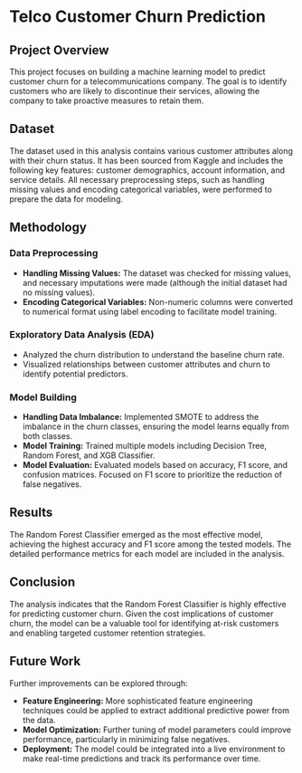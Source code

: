 # Telco Customer Churn Prediction
## Project Overview

This project focuses on building a machine learning model to predict customer churn for a telecommunications company. The goal is to identify customers who are likely to discontinue their services, allowing the company to take proactive measures to retain them.

## Dataset

The dataset used in this analysis contains various customer attributes along with their churn status. It has been sourced from Kaggle and includes the following key features: customer demographics, account information, and service details. All necessary preprocessing steps, such as handling missing values and encoding categorical variables, were performed to prepare the data for modeling.

## Methodology
### Data Preprocessing

* **Handling Missing Values:** The dataset was checked for missing values, and necessary imputations were made (although the initial dataset had no missing values).
* **Encoding Categorical Variables:** Non-numeric columns were converted to numerical format using label encoding to facilitate model training.

### Exploratory Data Analysis (EDA)

* Analyzed the churn distribution to understand the baseline churn rate.
* Visualized relationships between customer attributes and churn to identify potential predictors.

### Model Building

* **Handling Data Imbalance:** Implemented SMOTE to address the imbalance in the churn classes, ensuring the model learns equally from both classes.
* **Model Training:** Trained multiple models including Decision Tree, Random Forest, and XGB Classifier.
* **Model Evaluation:** Evaluated models based on accuracy, F1 score, and confusion matrices. Focused on F1 score to prioritize the reduction of false negatives.

## Results

The Random Forest Classifier emerged as the most effective model, achieving the highest accuracy and F1 score among the tested models. The detailed performance metrics for each model are included in the analysis.

## Conclusion

The analysis indicates that the Random Forest Classifier is highly effective for predicting customer churn. Given the cost implications of customer churn, the model can be a valuable tool for identifying at-risk customers and enabling targeted customer retention strategies.

## Future Work

Further improvements can be explored through:

* **Feature Engineering:** More sophisticated feature engineering techniques could be applied to extract additional predictive power from the data.
* **Model Optimization:** Further tuning of model parameters could improve performance, particularly in minimizing false negatives.
* **Deployment:** The model could be integrated into a live environment to make real-time predictions and track its performance over time.
